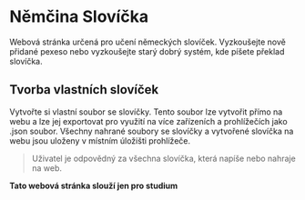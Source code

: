# Němčina Slovíčka

Webová stránka určená pro učení německých slovíček. Vyzkoušejte nově přidané pexeso nebo vyzkoušejte starý dobrý systém, kde píšete překlad slovíčka.

## Tvorba vlastních slovíček

Vytvořte si vlastní soubor se slovíčky. Tento soubor lze vytvořit přímo na webu a lze jej exportovat pro využití na více zařízeních a prohlížečích jako .json soubor.
Všechny nahrané soubory se slovíčky a vytvořené slovíčka na webu jsou uloženy v místním úložišti prohlížeče.

> Uživatel je odpovědný za všechna slovíčka, která napíše nebo nahraje na web.

**Tato webová stránka slouží jen pro studium**